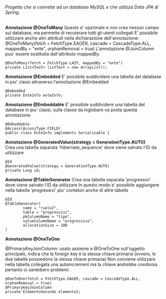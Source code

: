 ###### Progetto che si connette ad un database MySQL e che utilizza Data JPA di Spring.

**Annotazione @OneToMany**
Questo e' opzionale e non crea nessun campo sul database, ma permette di recuterare tutti gli utenti collegati
E' possibile utilizzare anche altri attributi nella dichiarazione dell'annotazione:
@OneToMany(fetch = FetchType.EAGER, cascade = CascadeType.ALL,  mappedBy = "ente", orphanRemoval = true)
L'annotazione @JoinColumn puo' essere sostituita dall'attributo mappedBy.

```
@OneToMany(fetch = FetchType.LAZY, mappedBy = "ente")
private List<Test> listTest = new ArrayList();
```

**Annotazione @Embedded**
E' possibile suddividere una tabella del database in piu' classi attraverso l'annotazione @Embedded

```
@Embedded
private EnteInfo enteInfo;
```

**Annotazione @Embeddable**
E' possibile suddividere una tabella del database in piu' classi, sulla classe da inglobare va posta questa annotazione

```
@Embeddable
@Access(AccessType.FIELD)
public class EnteInfo implements Serializable {
```

**Annotazione @GeneratedValue(strategy = GenerationType.AUTO)**    
Crea una tabella separata 'hibernate_sequence' dove viene salvato l'ID da utilizzare

```    
@Id
@GeneratedValue(strategy = GenerationType.AUTO)
private Long id;
```

**Annotazione @TableGenerator**
Crea una tabella separata 'progressivi' dove viene salvato l'ID da utilizzare
In questo modo e' possibile aggiungere nella tabella 'progressivi' piu' contatori anche di altre tabelle

```
@Id
@TableGenerator(
        name = "ruolo2",
        table = "progressivi",
        pkColumnName = "tipo",
        valueColumnName = "progressivo",
        allocationSize = 100
)
```

**Annotazione @OneToOne**
    
@PrimaryKeyJoinColumn: usato assieme a @OneToOne sull'oggetto principale,
indica che la foreign key è la stessa chiave primaria (ovvero, le due tabelle possiedono la stessa chiave primaria)
Non conviene utilizzare nella tabella collegata una autoincrement ma la chiave andrebbe condivisa pertanto ci sarebbero problemi.

```
@OneToOne(fetch = FetchType.EAGER, cascade = CascadeType.ALL, orphanRemoval = true)
@PrimaryKeyJoinColumn
private ElementoSecondo elemento2;
```
